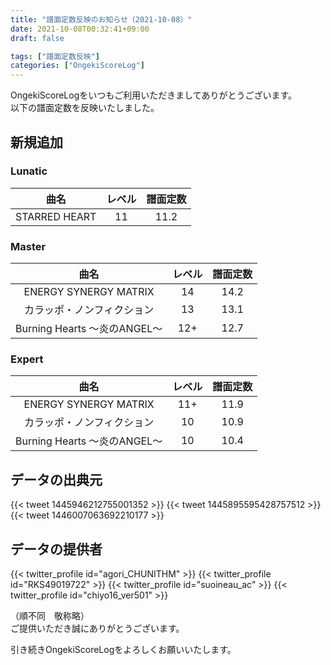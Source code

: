 ```yaml
---
title: "譜面定数反映のお知らせ（2021-10-08）"
date: 2021-10-08T00:32:41+09:00
draft: false

tags: ["譜面定数反映"]
categories: ["OngekiScoreLog"]
---
```


OngekiScoreLogをいつもご利用いただきましてありがとうございます。  
以下の譜面定数を反映いたしました。

<!--more-->

## 新規追加

### Lunatic

| 曲名 | レベル | 譜面定数 |
|:-:|:-:|:-:|
| STARRED HEART | 11 | 11.2 |

### Master

| 曲名 | レベル | 譜面定数 |
|:-:|:-:|:-:|
| ENERGY SYNERGY MATRIX | 14 | 14.2 |
| カラッポ・ノンフィクション | 13 | 13.1 |
| Burning Hearts ～炎のANGEL～ | 12+ | 12.7 |

### Expert

| 曲名 | レベル | 譜面定数 |
|:-:|:-:|:-:|
| ENERGY SYNERGY MATRIX | 11+ | 11.9 |
| カラッポ・ノンフィクション | 10 | 10.9 |
| Burning Hearts ～炎のANGEL～ | 10 | 10.4 |

## データの出典元

{{< tweet 1445946212755001352 >}}
{{< tweet 1445895595428757512 >}}
{{< tweet 1446007063692210177 >}}

## データの提供者

{{< twitter_profile id="agori_CHUNITHM" >}}
{{< twitter_profile id="RKS49019722" >}}
{{< twitter_profile id="suoineau_ac" >}}
{{< twitter_profile id="chiyo16_ver501" >}}

（順不同　敬称略）  
ご提供いただき誠にありがとうございます。

引き続きOngekiScoreLogをよろしくお願いいたします。
